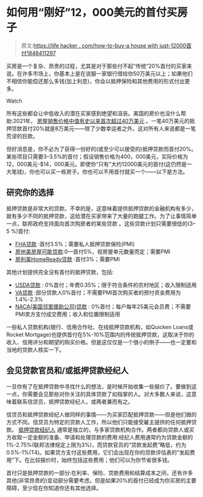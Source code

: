 # 如何用“刚好”12，000美元的首付买房子

> 原文:[https://life hacker . com/how-to-buy-a house with just-12000首付1848411297](https://lifehacker.com/how-to-buy-a-house-with-just-12-000-down-1848411297)

买房是一个复杂、昂贵的过程，尤其是对于那些付不起“传统”20%首付的买家来说。在许多市场上，你基本上是在说服一家银行借给你50万美元以上；如果他们不相信你能偿还那么多钱(加上利息)，你会以抵押保险和其他费用的形式付出更多。

Watch

所有这些都会让中低收入的潜在买家感到绝望和沮丧。美国的房价也没什么帮助:2021年， [房屋销售价格中值有史以来首次超过40万美元](https://fred.stlouisfed.org/series/MSPUS) 。一笔40万美元的抵押贷款首付20%就是8万美元——除了少数幸运者之外，这对所有人来说都是一笔荒谬的巨款。

但好消息是，你不必为了获得一份好的(或至少可以接受的)抵押贷款而首付20%。某些项目只需要3–3.5%的首付；假设销售价格为400，000美元，实际价格为12，000美元-$14，000美元。即使你“只有”大约12000美元的首付(这仍然是一大笔钱)，你也可以买一栋房子。你也可以不用首付就买一个——以下是方法。

## 研究你的选择

抵押贷款是非常大的贷款。不幸的是，这意味着提供抵押贷款的金融机构有多少，就有多少不同的抵押贷款，这给潜在买家带来了大量的跑腿工作。为了让事情简单一点，联邦政府支持面向首次购房者的某些贷款 。这些贷款计划只需要很低的(3–5 %)首付:

*   [FHA贷款](https://www.hud.gov/buying/loans) :首付3.5%；需要私人抵押贷款保险(PMI)
*   [房地美房屋可能贷款](https://www.fdic.gov/resources/bankers/affordable-mortgage-lending-center/guide/part-1-docs/freddie-home-possible.pdf):0—首付5%，视房屋单元数量而定；需要PMI
*   [房利美HomeReady贷款](https://singlefamily.fanniemae.com/originating-underwriting/mortgage-products/homeready-mortgage) :首付3%；需要PMI

其他计划提供完全没有首付的抵押贷款，包括:

*   [USDA贷款](https://www.rd.usda.gov/programs-services/single-family-housing-programs/single-family-housing-guaranteed-loan-program) : 0%首付；年费0.35%；限于符合条件的农村地区；收入限制适用
*   [VA贷款](https://www.benefits.va.gov/HOMELOANS/documents/docs/VA_Buyers_Guide.pdf) :部分贷款人0%首付；不需要PMI首次购买者的预付资金费用为1.4%-2.3%
*   [NACA(美国邻里援助公司)贷款](https://www.naca.com) : 0%首付；每户每年25美元会员费；不需要PMI卖方支付成交费用；收入和位置限制适用

一些私人贷款机构(银行、信用合作社、在线抵押贷款机构，如Quicken Loans或Rocket Mortgage)也提供首付在5%-10%范围内的传统抵押贷款，这取决于你的收入、信用评分和期望的购买价格。但是这仅仅是一个很小的例子——也一定要和当地的贷款人核实一下。

## 会见贷款官员和/或抵押贷款经纪人

一旦你有了在抵押贷款中寻找什么的想法，是时候开始收集一些报价了。要做到这一点，你需要会见那些对你关注的具体贷款了如指掌的人。对大多数人来说，这意味着联系信贷员，抵押贷款经纪人，或两者兼而有之。

信贷员和抵押贷款经纪人做同样的事情——为买家匹配抵押贷款——但是他们做的方式不同。信贷员为特定的贷款人工作，所以他们只能接受雇主提供的任何抵押贷款。 [抵押贷款经纪人](https://lifehacker.com/when-to-hire-a-mortgage-broker-1827149887) 通常是独立的，与多家贷款机构合作。两者都向贷款人或买方收取一定金额的准备、申请和处理贷款的费用:经纪人费用通常约为贷款金额的1%-2.75%(联邦法律规定上限为3%)，而贷款官员的“贷款发起费”略低，约为0.5%-1%(T4)。如果贷方支付这些费用，它们会出现在你的贷款评估表的“发起费用”下。在比较报价时，始终包括这些费用；他们可以为你节省很多钱。

首付只是抵押贷款的一部分:在利率、保险、贷款费用和结算成本之间，还有许多其他(非常昂贵的)变动部分需要考虑。但是如果20%的首付已经成为你买房的主要障碍，至少现在你知道你还有其他选择。